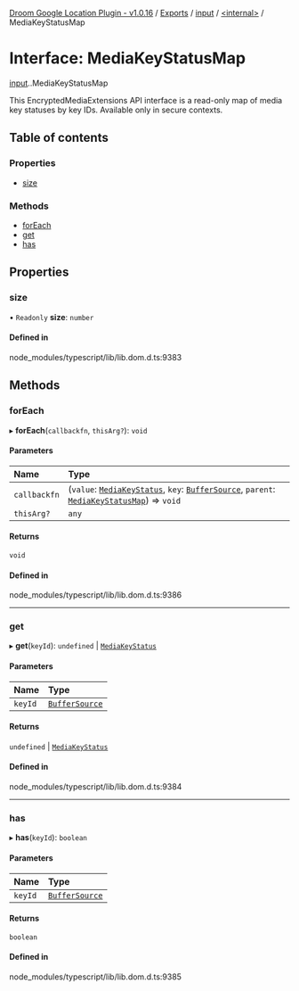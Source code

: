 [Droom Google Location Plugin - v1.0.16](../README.md) / [Exports](../modules.md) / [input](../modules/input.md) / [<internal\>](../modules/input._internal_.md) / MediaKeyStatusMap

# Interface: MediaKeyStatusMap

[input](../modules/input.md).[<internal>](../modules/input._internal_.md).MediaKeyStatusMap

This EncryptedMediaExtensions API interface is a read-only map of media key statuses by key IDs.
Available only in secure contexts.

## Table of contents

### Properties

- [size](input._internal_.MediaKeyStatusMap.md#size)

### Methods

- [forEach](input._internal_.MediaKeyStatusMap.md#foreach)
- [get](input._internal_.MediaKeyStatusMap.md#get)
- [has](input._internal_.MediaKeyStatusMap.md#has)

## Properties

### size

• `Readonly` **size**: `number`

#### Defined in

node_modules/typescript/lib/lib.dom.d.ts:9383

## Methods

### forEach

▸ **forEach**(`callbackfn`, `thisArg?`): `void`

#### Parameters

| Name | Type |
| :------ | :------ |
| `callbackfn` | (`value`: [`MediaKeyStatus`](../modules/input._internal_.md#mediakeystatus), `key`: [`BufferSource`](../modules/input._internal_.md#buffersource), `parent`: [`MediaKeyStatusMap`](../modules/input._internal_.md#mediakeystatusmap)) => `void` |
| `thisArg?` | `any` |

#### Returns

`void`

#### Defined in

node_modules/typescript/lib/lib.dom.d.ts:9386

___

### get

▸ **get**(`keyId`): `undefined` \| [`MediaKeyStatus`](../modules/input._internal_.md#mediakeystatus)

#### Parameters

| Name | Type |
| :------ | :------ |
| `keyId` | [`BufferSource`](../modules/input._internal_.md#buffersource) |

#### Returns

`undefined` \| [`MediaKeyStatus`](../modules/input._internal_.md#mediakeystatus)

#### Defined in

node_modules/typescript/lib/lib.dom.d.ts:9384

___

### has

▸ **has**(`keyId`): `boolean`

#### Parameters

| Name | Type |
| :------ | :------ |
| `keyId` | [`BufferSource`](../modules/input._internal_.md#buffersource) |

#### Returns

`boolean`

#### Defined in

node_modules/typescript/lib/lib.dom.d.ts:9385
